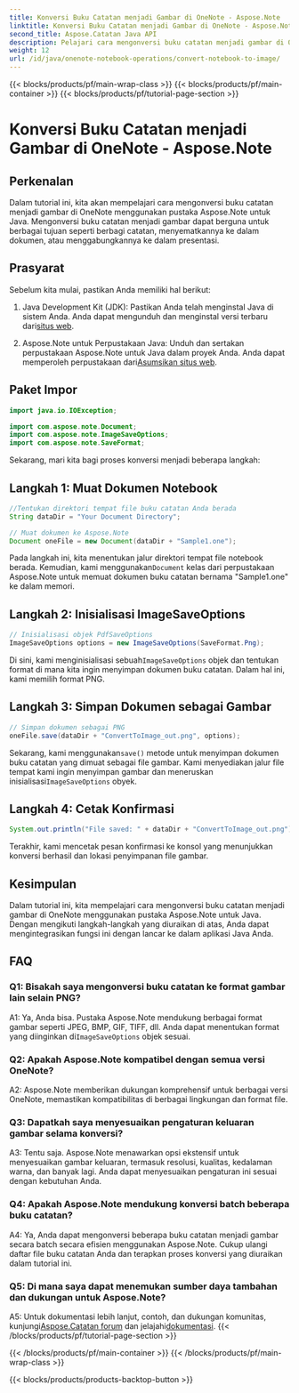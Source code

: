```yaml
---
title: Konversi Buku Catatan menjadi Gambar di OneNote - Aspose.Note
linktitle: Konversi Buku Catatan menjadi Gambar di OneNote - Aspose.Note
second_title: Aspose.Catatan Java API
description: Pelajari cara mengonversi buku catatan menjadi gambar di OneNote menggunakan Aspose.Note untuk Java. Integrasikan fungsi ini dengan mudah ke dalam aplikasi Java Anda.
weight: 12
url: /id/java/onenote-notebook-operations/convert-notebook-to-image/
---
```


{{< blocks/products/pf/main-wrap-class >}}
{{< blocks/products/pf/main-container >}}
{{< blocks/products/pf/tutorial-page-section >}}

# Konversi Buku Catatan menjadi Gambar di OneNote - Aspose.Note

## Perkenalan

Dalam tutorial ini, kita akan mempelajari cara mengonversi buku catatan menjadi gambar di OneNote menggunakan pustaka Aspose.Note untuk Java. Mengonversi buku catatan menjadi gambar dapat berguna untuk berbagai tujuan seperti berbagi catatan, menyematkannya ke dalam dokumen, atau menggabungkannya ke dalam presentasi.

## Prasyarat

Sebelum kita mulai, pastikan Anda memiliki hal berikut:

1.  Java Development Kit (JDK): Pastikan Anda telah menginstal Java di sistem Anda. Anda dapat mengunduh dan menginstal versi terbaru dari[situs web](https://www.oracle.com/java/technologies/javase-jdk15-downloads.html).

2.  Aspose.Note untuk Perpustakaan Java: Unduh dan sertakan perpustakaan Aspose.Note untuk Java dalam proyek Anda. Anda dapat memperoleh perpustakaan dari[Asumsikan situs web](https://releases.aspose.com/note/java/).

## Paket Impor

```java
import java.io.IOException;

import com.aspose.note.Document;
import com.aspose.note.ImageSaveOptions;
import com.aspose.note.SaveFormat;
```

Sekarang, mari kita bagi proses konversi menjadi beberapa langkah:

## Langkah 1: Muat Dokumen Notebook

```java
//Tentukan direktori tempat file buku catatan Anda berada
String dataDir = "Your Document Directory";

// Muat dokumen ke Aspose.Note
Document oneFile = new Document(dataDir + "Sample1.one");
```

 Pada langkah ini, kita menentukan jalur direktori tempat file notebook berada. Kemudian, kami menggunakan`Document` kelas dari perpustakaan Aspose.Note untuk memuat dokumen buku catatan bernama "Sample1.one" ke dalam memori.

## Langkah 2: Inisialisasi ImageSaveOptions

```java
// Inisialisasi objek PdfSaveOptions
ImageSaveOptions options = new ImageSaveOptions(SaveFormat.Png);
```

 Di sini, kami menginisialisasi sebuah`ImageSaveOptions` objek dan tentukan format di mana kita ingin menyimpan dokumen buku catatan. Dalam hal ini, kami memilih format PNG.

## Langkah 3: Simpan Dokumen sebagai Gambar

```java
// Simpan dokumen sebagai PNG
oneFile.save(dataDir + "ConvertToImage_out.png", options);
```

 Sekarang, kami menggunakan`save()` metode untuk menyimpan dokumen buku catatan yang dimuat sebagai file gambar. Kami menyediakan jalur file tempat kami ingin menyimpan gambar dan meneruskan inisialisasi`ImageSaveOptions` obyek.

## Langkah 4: Cetak Konfirmasi

```java
System.out.println("File saved: " + dataDir + "ConvertToImage_out.png");
```

Terakhir, kami mencetak pesan konfirmasi ke konsol yang menunjukkan konversi berhasil dan lokasi penyimpanan file gambar.

## Kesimpulan

Dalam tutorial ini, kita mempelajari cara mengonversi buku catatan menjadi gambar di OneNote menggunakan pustaka Aspose.Note untuk Java. Dengan mengikuti langkah-langkah yang diuraikan di atas, Anda dapat mengintegrasikan fungsi ini dengan lancar ke dalam aplikasi Java Anda.

## FAQ

### Q1: Bisakah saya mengonversi buku catatan ke format gambar lain selain PNG?

 A1: Ya, Anda bisa. Pustaka Aspose.Note mendukung berbagai format gambar seperti JPEG, BMP, GIF, TIFF, dll. Anda dapat menentukan format yang diinginkan di`ImageSaveOptions` objek sesuai.

### Q2: Apakah Aspose.Note kompatibel dengan semua versi OneNote?

A2: Aspose.Note memberikan dukungan komprehensif untuk berbagai versi OneNote, memastikan kompatibilitas di berbagai lingkungan dan format file.

### Q3: Dapatkah saya menyesuaikan pengaturan keluaran gambar selama konversi?

A3: Tentu saja. Aspose.Note menawarkan opsi ekstensif untuk menyesuaikan gambar keluaran, termasuk resolusi, kualitas, kedalaman warna, dan banyak lagi. Anda dapat menyesuaikan pengaturan ini sesuai dengan kebutuhan Anda.

### Q4: Apakah Aspose.Note mendukung konversi batch beberapa buku catatan?

A4: Ya, Anda dapat mengonversi beberapa buku catatan menjadi gambar secara batch secara efisien menggunakan Aspose.Note. Cukup ulangi daftar file buku catatan Anda dan terapkan proses konversi yang diuraikan dalam tutorial ini.

### Q5: Di mana saya dapat menemukan sumber daya tambahan dan dukungan untuk Aspose.Note?

 A5: Untuk dokumentasi lebih lanjut, contoh, dan dukungan komunitas, kunjungi[Aspose.Catatan forum](https://forum.aspose.com/c/note/28) dan jelajahi[dokumentasi](https://reference.aspose.com/note/java/).
{{< /blocks/products/pf/tutorial-page-section >}}

{{< /blocks/products/pf/main-container >}}
{{< /blocks/products/pf/main-wrap-class >}}

{{< blocks/products/products-backtop-button >}}
